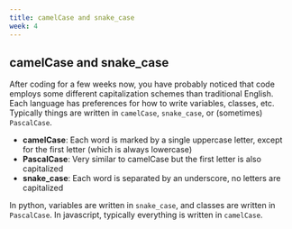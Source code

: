 ```yaml
---
title: camelCase and snake_case
week: 4
---
```


## camelCase and snake_case
After coding for a few weeks now, you have probably noticed that code employs some different capitalization schemes than traditional English. Each language has preferences for how to write variables, classes, etc. Typically things are written in `camelCase`, `snake_case`, or (sometimes) `PascalCase`.

* **camelCase**: Each word is marked by a single uppercase letter, except for the first letter (which is always lowercase)
* **PascalCase**: Very similar to camelCase but the first letter is also capitalized
* **snake_case**: Each word is separated by an underscore, no letters are capitalized

In python, variables are written in `snake_case`, and classes are written in `PascalCase`.
In javascript, typically everything is written in `camelCase`.